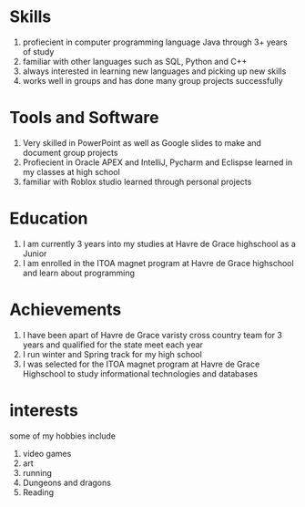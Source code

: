 

Skills
======
1. profiecient in computer programming language Java through 3+ years of study
1. familiar with other languages such as SQL, Python and C++
1. always interested in learning new languages and picking up new skills
1. works well in groups and has done many group projects successfully 

Tools and Software
======
1. Very skilled in PowerPoint as well as Google slides to make and document group projects
1. Profiecient in Oracle APEX and IntelliJ, Pycharm and Eclispse learned in my classes at high school 
1. familiar with Roblox studio learned through personal projects 

Education
======
1. I am currently 3 years into my studies at Havre de Grace highschool as a Junior
1. I am enrolled in the ITOA magnet program at Havre de Grace highschool and learn about programming

Achievements
======
1. I have been apart of Havre de Grace varisty cross country team for 3 years and qualified for the state meet each year
1. I run winter and Spring track for my high school
1. I was selected for the ITOA magnet program at Havre de Grace Highschool to study informational technologies and databases

interests
======
some of my hobbies include
1. video games
1. art
1. running
1. Dungeons and dragons
1. Reading
